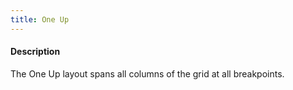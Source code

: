 ```yaml
---
title: One Up
---
```

#### Description
The One Up layout spans all columns of the grid at all breakpoints.

